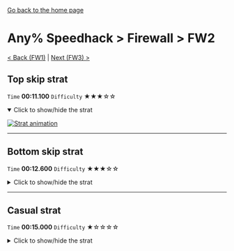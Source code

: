 [Go back to the home page](https://github.com/Doublevil/scbspeedrun)

# Any% Speedhack > Firewall > FW2

[< Back (FW1)](https://github.com/Doublevil/scbspeedrun/blob/main/levels/any_sh/FW/FW1.md) | [Next (FW3) >](https://github.com/Doublevil/scbspeedrun/blob/main/levels/any_sh/FW/FW3.md)

## Top skip strat

`Time` **00:11.100** `Difficulty` ★★★☆☆
<details open>
  <summary>Click to show/hide the strat</summary>

  [![Strat animation](https://github.com/Doublevil/scbspeedrun/blob/main/media/levels/FW/FW2_TopSkip.webp)](https://github.com/Doublevil/scbspeedrun/blob/main/media/levels/FW/FW2_TopSkip.mp4?raw=true)
</details>

---
## Bottom skip strat

`Time` **00:12.600** `Difficulty` ★★★☆☆
<details>
  <summary>Click to show/hide the strat</summary>

  [![Strat animation](https://github.com/Doublevil/scbspeedrun/blob/main/media/levels/FW/FW2_PoolSkip.webp)](https://github.com/Doublevil/scbspeedrun/blob/main/media/levels/FW/FW2_PoolSkip.mp4?raw=true)

  **Notes**
  - It looks harder than it is. Just make sure to use the D-Pad for this one.
</details>

---
## Casual strat

`Time` **00:15.000** `Difficulty` ★☆☆☆☆
<details>
  <summary>Click to show/hide the strat</summary>

  [![Strat animation](https://github.com/Doublevil/scbspeedrun/blob/main/media/levels/FW/FW2_CasualStrat.webp)](https://github.com/Doublevil/scbspeedrun/blob/main/media/levels/FW/FW2_CasualStrat.mp4?raw=true)
</details>
